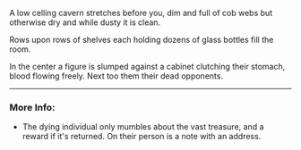 A low celling cavern stretches before you, dim and full of cob webs but otherwise dry and while dusty it is clean.

Rows upon rows of shelves each holding dozens of glass bottles fill the room.

In the center a figure is slumped against a cabinet clutching their stomach, blood flowing freely. Next too them their dead opponents.


---

### More Info:

* The dying individual only mumbles about the vast treasure, and a reward if it's returned. On their person is a note with an address.


